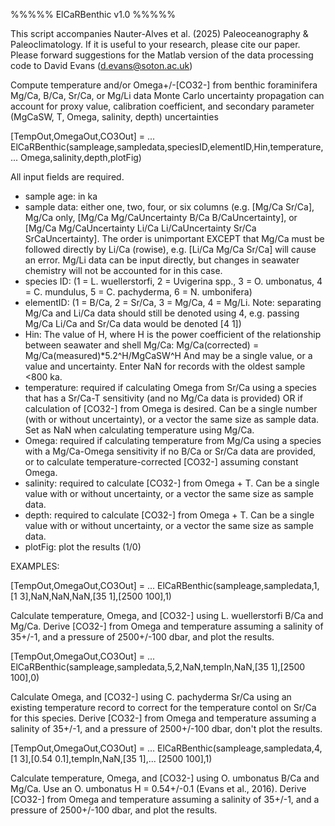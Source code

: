 %%%%% ElCaRBenthic v1.0 %%%%%

This script accompanies Nauter-Alves et al. (2025) Paleoceanography & Paleoclimatology. If it is useful to your research, please cite our paper. 
Please forward suggestions for the Matlab version of the data processing code to David Evans (d.evans@soton.ac.uk)

Compute temperature and/or Omega+/-[CO32-] from benthic foraminifera
Mg/Ca, B/Ca, Sr/Ca, or Mg/Li data
Monte Carlo uncertainty propagation can account for proxy value, 
calibration coefficient, and secondary parameter (MgCaSW, T, Omega, 
salinity, depth) uncertainties

[TempOut,OmegaOut,CO3Out] = ...
   ElCaRBenthic(sampleage,sampledata,speciesID,elementID,Hin,temperature,...
   Omega,salinity,depth,plotFig)

All input fields are required.
- sample age: in ka
- sample data: either one, two, four, or six columns (e.g. [Mg/Ca Sr/Ca], 
  Mg/Ca only, [Mg/Ca Mg/CaUncertainty B/Ca B/CaUncertainty], or 
  [Mg/Ca Mg/CaUncertainty Li/Ca Li/CaUncertainty Sr/Ca SrCaUncertainty]. 
  The order is unimportant EXCEPT that Mg/Ca must be followed directly by
  Li/Ca (rowise), e.g. [Li/Ca Mg/Ca Sr/Ca] will cause an error. Mg/Li
  data can be input directly, but changes in seawater chemistry will not
  be accounted for in this case.
- species ID: (1 = L. wuellerstorfi, 2 = Uvigerina spp., 3 = O. umbonatus, 
  4 = C. mundulus, 5 = C. pachyderma, 6 = N. umbonifera)
- elementID: (1 = B/Ca, 2 = Sr/Ca, 3 = Mg/Ca, 4 = Mg/Li. Note: separating 
  Mg/Ca and Li/Ca data should still be denoted using 4, e.g. passing 
  Mg/Ca Li/Ca and Sr/Ca data would be denoted [4 1])
- Hin: The value of H, where H is the power coefficient of the 
  relationship between seawater and shell Mg/Ca:
      Mg/Ca(corrected) = Mg/Ca(measured)*5.2^H/MgCaSW^H
  And may be a single value, or a value and uncertainty. Enter NaN for
  records with the oldest sample <800 ka.
- temperature: required if calculating Omega from Sr/Ca using a species
  that has a Sr/Ca-T sensitivity (and no Mg/Ca data is provided) OR if 
  calculation of [CO32-] from Omega is desired. Can be a single number 
  (with or without uncertainty), or a vector the same size as sample
  data. Set as NaN when calculating temperature using Mg/Ca.
- Omega: required if calculating temperature from Mg/Ca using a species
  with a Mg/Ca-Omega sensitivity if no B/Ca or Sr/Ca data are provided,
  or to calculate temperature-corrected [CO32-] assuming constant Omega.
- salinity: required to calculate [CO32-] from Omega + T. Can be a single
  value with or without uncertainty, or a vector the same size as sample
  data.
- depth: required to calculate [CO32-] from Omega + T. Can be a single
  value with or without uncertainty, or a vector the same size as sample
  data.
- plotFig: plot the results (1/0)


EXAMPLES:

[TempOut,OmegaOut,CO3Out] = ...
   ElCaRBenthic(sampleage,sampledata,1,[1 3],NaN,NaN,NaN,[35 1],[2500 100],1)

Calculate temperature, Omega, and [CO32-] using L. wuellerstorfi B/Ca and
Mg/Ca. Derive [CO32-] from Omega and temperature assuming a salinity of
35+/-1, and a pressure of 2500+/-100 dbar, and plot the results.


[TempOut,OmegaOut,CO3Out] = ...
   ElCaRBenthic(sampleage,sampledata,5,2,NaN,tempIn,NaN,[35 1],[2500 100],0)

Calculate Omega, and [CO32-] using C. pachyderma Sr/Ca using an
existing temperature record to correct for the temperature contol on 
Sr/Ca for this species. Derive [CO32-] from Omega and temperature 
assuming a salinity of 35+/-1, and a pressure of 2500+/-100 dbar, don't 
plot the results.


[TempOut,OmegaOut,CO3Out] = ...
   ElCaRBenthic(sampleage,sampledata,4,[1 3],[0.54 0.1],tempIn,NaN,[35 1],...
   [2500 100],1)

Calculate temperature, Omega, and [CO32-] using O. umbonatus B/Ca and 
Mg/Ca. Use an O. umbonatus H = 0.54+/-0.1 (Evans et al., 2016). Derive 
[CO32-] from Omega and temperature assuming a salinity of 35+/-1, and a 
pressure of 2500+/-100 dbar, and plot the results.
